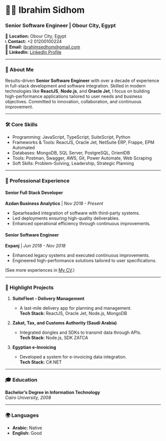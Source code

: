 # 👨‍💻 Ibrahim Sidhom

### Senior Software Engineer | Obour City, Egypt

📍 **Location:** Obour City, Egypt  
📞 **Contact:** +2 01200100224  
📧 **Email:** [ibrahimsedhom@gmail.com](mailto:ibrahimsedhom@gmail.com)  
🔗 **LinkedIn:** [LinkedIn Profile]([https://www.linkedin.com/in/ibrahim-sedhom?utm_source=share&&utm_campaign=share_via&&utm_content=profile&&utm_medium=android_app])  

---

### 🚀 About Me
Results-driven **Senior Software Engineer** with over a decade of experience in full-stack development and software integration. Skilled in modern technologies like **ReactJS**, **Node.js**, and **Oracle Jet**, I focus on building high-performance applications tailored to user needs and business objectives. Committed to innovation, collaboration, and continuous improvement.

---

### 🛠 Core Skills

- Programming: JavaScript, TypeScript, SuiteScript, Python
- Frameworks & Tools: ReactJS, Oracle Jet, NetSuite ERP, Frappe, EPM Automated
- Databases: MongoDB, SQL Server, PostgreSQL, OrientDB
- Tools: Postman, Swagger, AWS, Git, Power Automate, Web Scraping
- Soft Skills: Problem-Solving, Leadership, Strategic Planning

---

### 💼 Professional Experience

#### **Senior Full Stack Developer**  
**Azdan Business Analytics** | *Nov 2018 - Present*  
- Spearheaded integration of software with third-party systems.
- Led deployments ensuring high-quality deliverables.
- Enhanced operational efficiency through continuous improvements.

#### **Senior Software Engineer**  
**Expanj** | *Jun 2018 - Nov 2018*  
- Enhanced legacy systems and executed continuous improvements.
- Engineered high-performance solutions tailored to user specifications.

(See more experiences in [My CV](#).)

---

### 🌟 Highlight Projects

1. **SuiteFleet - Delivery Management**
   - A last-mile delivery app for planning and management.  
   **Tech Stack:** ReactJS, Oracle Jet, Node.js, MongoDB

2. **Zakat, Tax, and Customs Authority (Saudi Arabia)**
   - Integrated dongles and SDKs to transmit data through APIs.  
   **Tech Stack:** Node.js, SDK ZATCA

3. **Egyptian e-Invoicing**
   - Developed a system for e-invoicing data integration.  
   **Tech Stack:** C#.NET

---

### 🎓 Education
**Bachelor’s Degree in Information Technology**  
*Cairo University, 2008*

---

### 🌍 Languages
- **Arabic:** Native  
- **English:** Good
